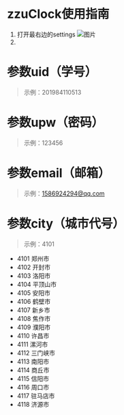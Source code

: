 # zzuClock使用指南
1. 打开最右边的settings
![图片](https://user-images.githubusercontent.com/59247205/188790363-2c202bc0-4292-4f92-9a3c-c1549426e860.png)
2. 

# 参数uid（学号）
> 示例：201984110513
# 参数upw（密码）
> 示例：123456
# 参数email（邮箱）
> 示例：1586924294@qq.com
# 参数city（城市代号）
> 示例：4101
- 4101 郑州市
- 4102 开封市
- 4103 洛阳市
- 4104 平顶山市
- 4105 安阳市
- 4106 鹤壁市
- 4107 新乡市
- 4108 焦作市
- 4109 濮阳市
- 4110 许昌市
- 4111 漯河市
- 4112 三门峡市
- 4113 南阳市
- 4114 商丘市
- 4115 信阳市
- 4116 周口市
- 4117 驻马店市
- 4118 济源市
